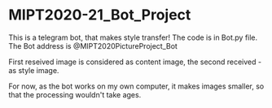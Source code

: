# MIPT2020-21_Bot_Project
This is a telegram bot, that makes style transfer! The code is in Bot.py file. The Bot address is @MIPT2020PictureProject_Bot

First reseived image is considered as content image, the second received - as style image.

For now, as the bot works on my own computer, it makes images smaller, so that the processing wouldn't take ages.
